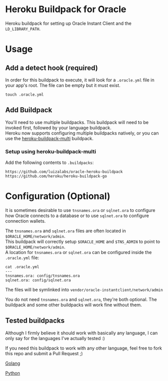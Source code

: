 # Heroku Buildpack for Oracle

Heroku buildpack for setting up Oracle Instant Client and the `LD_LIBRARY_PATH`.

# Usage

## Add a detect hook (required)

In order for this buildpack to execute, it will look for a `.oracle.yml` file in your app's root.  The file can be empty but it must exist.

    touch .oracle.yml

## Add Buildpack

You'll need to use multiple buildpacks. 
This buildpack will need to be invoked first, followed by your language buildpack.  
Heroku now supports configuring multiple buildpacks natively, or you can use the [heroku-buildpack-multi](https://github.com/ddollar/heroku-buildpack-multi) buildpack.

### Setup using heroku-buildpack-multi

Add the following contents to `.buildpacks`:

    https://github.com/luizalabs/oracle-heroku-buildpack
    https://github.com/heroku/heroku-buildpack-go

# Configuration (Optional)

It is sometimes desirable to use `tnsnames.ora` or `sqlnet.ora` to configure how Oracle connects to a database or to use `sqlnet.ora` to configure connection wallets.

The `tnsnames.ora` and `sqlnet.ora` files are often located in `$ORACLE_HOME/network/admin`.  
This buildpack will correctly setup `$ORACLE_HOME` and `$TNS_ADMIN` to point to `$ORACLE_HOME/network/admin`.  
A location for `tnsnames.ora` or `sqlnet.ora` can be configured inside the `.oracle.yml` file:

    cat .oracle.yml
    ---
    tnsnames.ora: config/tnsnames.ora
    sqlnet.ora: config/sqlnet.ora

The files will be symlinked into `vendor/oracle-instantclient/network/admin`

You do not need `tnsnames.ora` and `sqlnet.ora`, they're both optional. The buildpack and some other buildpacks will work fine without them.

## Tested buildpacks

Although I firmly believe it should work with basically any language, I can only say for the languages I've actually tested :)

If you need this buildpack to work with any other language, feel free to fork this repo and submit a Pull Request ;)

[Golang](https://github.com/heroku/heroku-buildpack-go) 

[Python](https://github.com/heroku/heroku-buildpack-python) 
